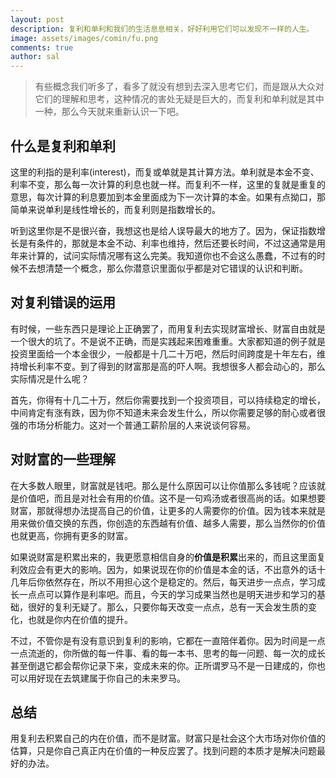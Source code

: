 ```yaml
---
layout: post
description: 复利和单利和我们的生活息息相关，好好利用它们可以发现不一样的人生。
image: assets/images/comin/fu.png
comments: true
author: sal
---
```


> 有些概念我们听多了，看多了就没有想到去深入思考它们，而是跟从大众对它们的理解和思考，这种情况的害处无疑是巨大的，而复利和单利就是其中一种，那么今天就来重新认识一下吧。

## 什么是复利和单利
这里的利指的是利率(interest)，而复或单就是其计算方法。单利就是本金不变、利率不变，那么每一次计算的利息也就一样。而复利不一样，这里的复就是重复的意思，每次计算的利息要加到本金里面成为下一次计算的本金。如果有点拗口，那简单来说单利是线性增长的，而复利则是指数增长的。

听到这里你是不是很兴奋，我想这也是给人误导最大的地方了。因为，保证指数增长是有条件的，那就是本金不动、利率也维持，然后还要长时间，不过这通常是用年来计算的，试问实际情况哪有这么完美。我知道你也不会这么愚蠢，不过有的时候不去想清楚一个概念，那么你潜意识里面似乎都是对它错误的认识和判断。

## 对复利错误的运用
有时候，一些东西只是理论上正确罢了，而用复利去实现财富增长、财富自由就是一个很大的坑了。不是说不正确，而是实践起来困难重重。大家都知道的例子就是投资里面给一个本金很少，一般都是十几二十万吧，然后时间跨度是十年左右，维持增长利率不变。到了得到的财富那是高的吓人啊。我想很多人都会动心的，那么实际情况是什么呢？

首先，你得有十几二十万，然后你需要找到一个投资项目，可以持续稳定的增长，中间肯定有涨有跌，因为你不知道未来会发生什么，所以你需要足够的耐心或者很强的市场分析能力。这对一个普通工薪阶层的人来说谈何容易。

## 对财富的一些理解
在大多数人眼里，财富就是钱吧。那么是什么原因可以让你值那么多钱呢？应该就是价值吧，而且是对社会有用的价值。这不是一句鸡汤或者很高尚的话。如果想要财富，那就得想办法提高自己的价值，让更多的人需要你的价值。因为钱本来就是用来做价值交换的东西，你创造的东西越有价值、越多人需要，那么当然你的价值也就更高，你拥有更多的财富。

如果说财富是积累出来的，我更愿意相信自身的**价值是积累**出来的，而且这里面复利效应会有更大的影响。因为，如果说现在你的价值是本金的话，不出意外的话十几年后你依然存在，所以不用担心这个是稳定的。然后，每天进步一点点，学习成长一点点可以算作是利率吧。而且，今天的学习成果当然也是明天进步和学习的基础，很好的复利无疑了。那么，只要你每天改变一点点，总有一天会发生质的变化，也就是你内在价值的提升。

不过，不管你是有没有意识到复利的影响，它都在一直陪伴着你。因为时间是一点一点流逝的，你所做的每一件事、看的每一本书、思考的每一问题、每一次的成长甚至倒退它都会帮你记录下来，变成未来的你。正所谓罗马不是一日建成的，你也可以用好现在去筑建属于你自己的未来罗马。

## 总结
用复利去积累自己的内在价值，而不是财富。财富只是社会这个大市场对你价值的估算，只是你自己真正内在价值的一种反应罢了。找到问题的本质才是解决问题最好的办法。